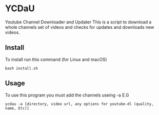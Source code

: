 # YCDaU
Youtube Channel Downloader and Updater
This is a script to download a whole channels set of videos and checks for updates and downloads new videos.

## Install

To install run this command (for Linux and macOS)

```shell
bash install.sh
```

## Usage
To use this program you must add the channels useing -a E.G
```shell
ycdau -a [directory, video url, any options for youtube-dl (quality, name, Etc)]
```
